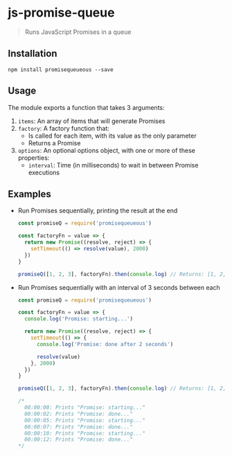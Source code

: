 # js-promise-queue

> Runs JavaScript Promises in a queue

## Installation

```
npm install promisequeueous --save
```

## Usage

The module exports a function that takes 3 arguments:

1. `items`: An array of items that will generate Promises
1. `factory`: A factory function that:
    - Is called for each item, with its value as the only parameter
    - Returns a Promise
1. `options`: An optional options object, with one or more of these properties:
    - `interval`: Time (in milliseconds) to wait in between Promise executions

## Examples

- Run Promises sequentially, printing the result at the end

    ```js
    const promiseQ = require('promisequeueous')

    const factoryFn = value => {
      return new Promise((resolve, reject) => {
        setTimeout(() => resolve(value), 2000)
      })
    }

    promiseQ([1, 2, 3], factoryFn).then(console.log) // Returns: [1, 2, 3]
    ```

- Run Promises sequentially with an interval of 3 seconds between each

    ```js
    const promiseQ = require('promisequeueous')

    const factoryFn = value => {
      console.log('Promise: starting...')

      return new Promise((resolve, reject) => {
        setTimeout(() => {
          console.log('Promise: done after 2 seconds')

          resolve(value)
        }, 2000)
      })
    }

    promiseQ([1, 2, 3], factoryFn).then(console.log) // Returns: [1, 2, 3]

    /*
      00:00:00: Prints "Promise: starting..."
      00:00:02: Prints "Promise: done..."
      00:00:05: Prints "Promise: starting..."
      00:00:07: Prints "Promise: done..."
      00:00:10: Prints "Promise: starting..."
      00:00:12: Prints "Promise: done..."
    */
    ```
